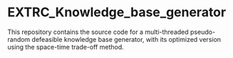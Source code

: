 # EXTRC_Knowledge_base_generator
This repository contains the source code for a multi-threaded pseudo-random defeasible knowledge base generator, with its optimized version using the space-time trade-off method.
